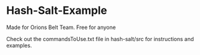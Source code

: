 # Hash-Salt-Example
Made for Orions Belt Team. Free for anyone

Check out the commandsToUse.txt file in hash-salt/src for instructions and examples.
